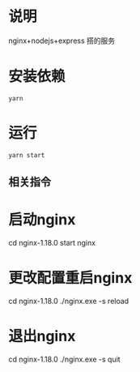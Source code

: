 # 说明
nginx+nodejs+express 搭的服务

# 安装依赖
```
yarn
```

# 运行
```
yarn start
``` 

## 相关指令 
# 启动nginx
cd nginx-1.18.0 start nginx 
# 更改配置重启nginx
cd nginx-1.18.0 ./nginx.exe -s reload
# 退出nginx
cd nginx-1.18.0 ./nginx.exe -s quit